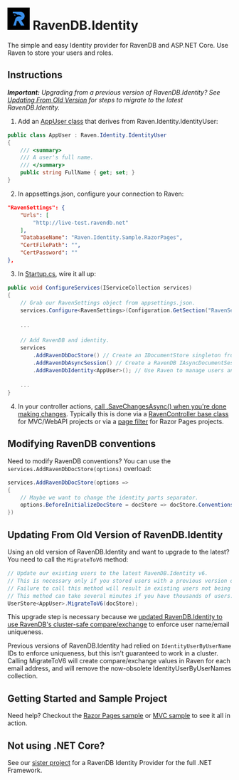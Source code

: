 ﻿# <img src="https://github.com/JudahGabriel/RavenDB.Identity/blob/master/RavenDB.Identity/nuget-icon.png?raw=true" width="50px" height="50px" /> RavenDB.Identity
The simple and easy Identity provider for RavenDB and ASP.NET Core. Use Raven to store your users and roles.

## Instructions ##

***Important:** Upgrading from a previous version of RavenDB.Identity? See <a href="#updating-from-old-version">Updating From Old Version</a> for steps to migrate to the latest RavenDB.Identity.*

1. Add an [AppUser class](https://github.com/JudahGabriel/RavenDB.Identity/blob/master/Samples/RazorPages/Models/AppUser.cs) that derives from Raven.Identity.IdentityUser:
```csharp
public class AppUser : Raven.Identity.IdentityUser
{
    /// <summary>
    /// A user's full name.
    /// </summary>
    public string FullName { get; set; }
}
```

2. In appsettings.json, configure your connection to Raven:

```json
"RavenSettings": {
    "Urls": [
        "http://live-test.ravendb.net"
    ],
    "DatabaseName": "Raven.Identity.Sample.RazorPages",
    "CertFilePath": "",
    "CertPassword": ""
},
```

3. In [Startup.cs](https://github.com/JudahGabriel/RavenDB.Identity/blob/master/Samples/RazorPages/Startup.cs), wire it all up:

```csharp
public void ConfigureServices(IServiceCollection services)
{
    // Grab our RavenSettings object from appsettings.json.
    services.Configure<RavenSettings>(Configuration.GetSection("RavenSettings"));
    
    ...
    
    // Add RavenDB and identity.
    services
        .AddRavenDbDocStore() // Create an IDocumentStore singleton from the RavenSettings.
        .AddRavenDbAsyncSession() // Create a RavenDB IAsyncDocumentSession for each request. You're responsible for calling .SaveChanges after each request.
        .AddRavenDbIdentity<AppUser>(); // Use Raven to manage users and roles.
    
    ...
}
```

4. In your controller actions, [call .SaveChangesAsync() when you're done making changes](https://github.com/JudahGabriel/RavenDB.Identity/blob/master/Samples/RazorPages/Filters/RavenSaveChangesAsyncFilter.cs#L35). Typically this is done via a [RavenController base class](https://github.com/JudahGabriel/RavenDB.Identity/blob/master/Samples/Mvc/Controllers/RavenController.cs) for MVC/WebAPI projects or via a [page filter](https://github.com/JudahGabriel/RavenDB.Identity/blob/master/Samples/RazorPages/Filters/RavenSaveChangesAsyncFilter.cs) for Razor Pages projects.

## Modifying RavenDB conventions

Need to modify RavenDB conventions? You can use the `services.AddRavenDbDocStore(options)` overload:

```csharp
services.AddRavenDbDocStore(options =>
{
    // Maybe we want to change the identity parts separator.
    options.BeforeInitializeDocStore = docStore => docStore.Conventions.IdentityPartsSeparator = "-";
})
```

## <a id="updating-from-old-version">Updating From Old Version of RavenDB.Identity</a>

Using an old version of RavenDB.Identity and want to upgrade to the latest? You need to call the `MigrateToV6` method:

```csharp
// Update our existing users to the latest RavenDB.Identity v6.
// This is necessary only if you stored users with a previous version of RavenDB.Identity.
// Failure to call this method will result in existing users not being able to login.
// This method can take several minutes if you have thousands of users.
UserStore<AppUser>.MigrateToV6(docStore);
```

This upgrade step is necessary because we [updated RavenDB.Identity to use RavenDB's cluster-safe compare/exchange](https://github.com/JudahGabriel/RavenDB.Identity/issues/5) to enforce user name/email uniqueness. 

Previous versions of RavenDB.Identity had relied on `IdentityUserByUserName` IDs to enforce uniqueness, but this isn't guaranteed to work in a cluster. Calling MigrateToV6 will create compare/exchange values in Raven for each email address, and will remove the now-obsolete IdentityUserByUserNames collection.

## Getting Started and Sample Project

Need help? Checkout the [Razor Pages sample](https://github.com/JudahGabriel/RavenDB.Identity/tree/master/Samples/RazorPages) or [MVC sample](https://github.com/JudahGabriel/RavenDB.Identity/tree/master/Samples/Mvc) to see it all in action.

## Not using .NET Core?

See our [sister project](https://github.com/JudahGabriel/RavenDB.AspNet.Identity) for a RavenDB Identity Provider for the full .NET Framework.